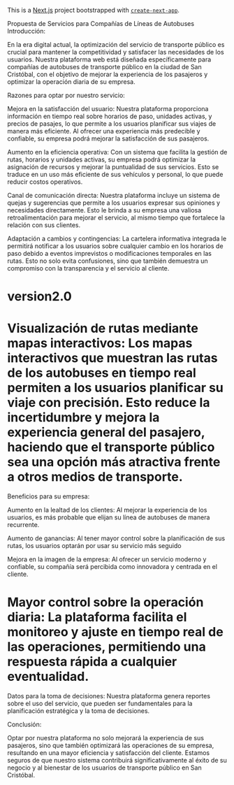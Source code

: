 This is a [Next.js](https://nextjs.org/) project bootstrapped with [`create-next-app`](https://github.com/vercel/next.js/tree/canary/packages/create-next-app).

Propuesta de Servicios para Compañías de Líneas de Autobuses
Introducción:

En la era digital actual, la optimización del servicio de transporte público es crucial para mantener la competitividad y satisfacer las necesidades de los usuarios. Nuestra plataforma web está diseñada específicamente para compañías de autobuses de transporte público en la ciudad de San Cristóbal, con el objetivo de mejorar la experiencia de los pasajeros y optimizar la operación diaria de su empresa.

Razones para optar por nuestro servicio:

Mejora en la satisfacción del usuario: Nuestra plataforma proporciona información en tiempo real sobre horarios de paso, unidades activas, y precios de pasajes, lo que permite a los usuarios planificar sus viajes de manera más eficiente. Al ofrecer una experiencia más predecible y confiable, su empresa podrá mejorar la satisfacción de sus pasajeros.

Aumento en la eficiencia operativa: Con un sistema que facilita la gestión de rutas, horarios y unidades activas, su empresa podrá optimizar la asignación de recursos y mejorar la puntualidad de sus servicios. Esto se traduce en un uso más eficiente de sus vehículos y personal, lo que puede reducir costos operativos.

Canal de comunicación directa: Nuestra plataforma incluye un sistema de quejas y sugerencias que permite a los usuarios expresar sus opiniones y necesidades directamente. Esto le brinda a su empresa una valiosa retroalimentación para mejorar el servicio, al mismo tiempo que fortalece la relación con sus clientes.

Adaptación a cambios y contingencias: La cartelera informativa integrada le permitirá notificar a los usuarios sobre cualquier cambio en los horarios de paso debido a eventos imprevistos o modificaciones temporales en las rutas. Esto no solo evita confusiones, sino que también demuestra un compromiso con la transparencia y el servicio al cliente.

# version2.0
# Visualización de rutas mediante mapas interactivos: Los mapas interactivos que muestran las rutas de los autobuses en tiempo real permiten a los usuarios planificar su viaje con precisión. Esto reduce la incertidumbre y mejora la experiencia general del pasajero, haciendo que el transporte público sea una opción más atractiva frente a otros medios de transporte.

Beneficios para su empresa:

Aumento en la lealtad de los clientes: Al mejorar la experiencia de los usuarios, es más probable que elijan su línea de autobuses de manera recurrente.

Aumento de ganancias: Al tener mayor control sobre la planificación de sus rutas, los usuarios optarán por usar su servicio más seguido

Mejora en la imagen de la empresa: Al ofrecer un servicio moderno y confiable, su compañía será percibida como innovadora y centrada en el cliente.

# Mayor control sobre la operación diaria: La plataforma facilita el monitoreo y ajuste en tiempo real de las operaciones, permitiendo una respuesta rápida a cualquier eventualidad.

Datos para la toma de decisiones: Nuestra plataforma genera reportes sobre el uso del servicio, que pueden ser fundamentales para la planificación estratégica y la toma de decisiones.

Conclusión:

Optar por nuestra plataforma no solo mejorará la experiencia de sus pasajeros, sino que también optimizará las operaciones de su empresa, resultando en una mayor eficiencia y satisfacción del cliente. Estamos seguros de que nuestro sistema contribuirá significativamente al éxito de su negocio y al bienestar de los usuarios de transporte público en San Cristóbal.
